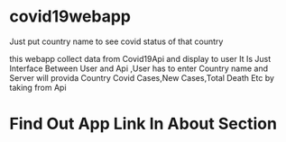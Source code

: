 # covid19webapp
Just put country name to see covid status of that country

this webapp collect data from Covid19Api  and display to user
It Is Just Interface Between User and Api ,User has to enter Country name and Server will provida Country Covid Cases,New Cases,Total Death Etc by taking from Api

# Find Out App Link In About Section
